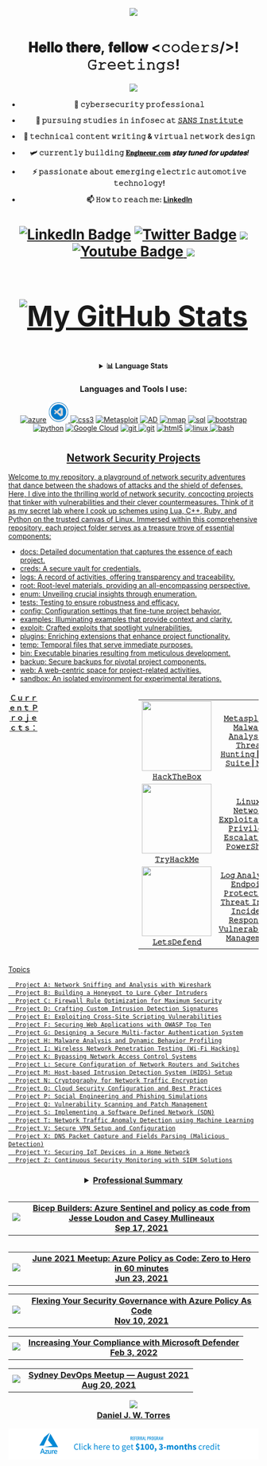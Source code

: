 <!--
**testcomputer/testcomputer** 
Keep your code neat
Maintain simply structure
And above all else, leave yourself notes
-->

<h1 align="center">
<img src="" width="750" height="1">
<img src="https://camo.githubusercontent.com/82291b0fe831bfc6781e07fc5090cbd0a8b912bb8b8d4fec0696c881834f81ac/68747470733a2f2f70726f626f742e6d656469612f394575424971676170492e676966" width="750" height="1"><img src="https://camo.githubusercontent.com/d88bdce683bc31abcfc8fd8774880f5a305e4e59/687474703a2f2f692e696d6775722e636f6d2f6337476d414a662e706e67" /><br>
<div id="badges"></div>
<h1 align="center"> 𝐇𝐞𝐥𝐥𝐨 𝐭𝐡𝐞𝐫𝐞, 𝐟𝐞𝐥𝐥𝐨𝐰 <𝚌𝚘𝚍𝚎𝚛𝚜/>! 𝙶𝚛𝚎𝚎𝚝𝚒𝚗𝚐𝚜!
<h4 align="center">
<div id="header" align="center"> <img src="https://user-images.githubusercontent.com/104815254/170267211-7f5c43d2-cc8b-4e82-8bf3-068591c66093.gif" width="100"/> </div>
 
<!--  <a target="_blank" href="https://github-readme-medium-recent-article.vercel.app/medium/@testcomputer/0"><img src="https://github-readme-medium-recent-article.vercel.app/medium/@testcomputer/0" alt="Recent Article 0"> --> 
<!-- <img src="https://camo.githubusercontent.com/82291b0fe831bfc6781e07fc5090cbd0a8b912bb8b8d4fec0696c881834f81ac/68747470733a2f2f70726f626f742e6d656469612f394575424971676170492e676966" width="750" height="1"> -->
<!-- <p align="left"> <img src="https://komarev.com/ghpvc/?username=raghav-byte" alt="testcomputer" /> </p> -->
<!-- 
<img src="https://camo.githubusercontent.com/e8e7b06ecf583bc040eb60e44eb5b8e0ecc5421320a92929ce21522dbc34c891/68747470733a2f2f6d656469612e67697068792e636f6d2f6d656469612f6876524a434c467a6361737252346961377a2f67697068792e676966" width="30px"/>
</h1> 
-->

- :telescope: 𝚌𝚢𝚋𝚎𝚛𝚜𝚎𝚌𝚞𝚛𝚒𝚝𝚢 𝚙𝚛𝚘𝚏𝚎𝚜𝚜𝚒𝚘𝚗𝚊𝚕

- 🧮  𝚙𝚞𝚛𝚜𝚞𝚒𝚗𝚐 𝚜𝚝𝚞𝚍𝚒𝚎𝚜 𝚒𝚗 𝚒𝚗𝚏𝚘𝚜𝚎𝚌 𝚊𝚝 [𝚂𝙰𝙽𝚂 𝙸𝚗𝚜𝚝𝚒𝚝𝚞𝚝𝚎](https://www.sans.org/)
  
- :seedling: 𝚝𝚎𝚌𝚑𝚗𝚒𝚌𝚊𝚕 𝚌𝚘𝚗𝚝𝚎𝚗𝚝 𝚠𝚛𝚒𝚝𝚒𝚗𝚐 & 𝚟𝚒𝚛𝚝𝚞𝚊𝚕 𝚗𝚎𝚝𝚠𝚘𝚛𝚔 𝚍𝚎𝚜𝚒𝚐𝚗
  
- :small_airplane: 𝚌𝚞𝚛𝚛𝚎𝚗𝚝𝚕𝚢 𝚋𝚞𝚒𝚕𝚍𝚒𝚗𝚐 [𝐄𝐧𝐠𝐢𝐧𝐞𝐞𝐮𝐫.𝐜𝐨𝐦](https://engineeur.com) *𝐬𝐭𝐚𝐲 𝐭𝐮𝐧𝐞𝐝 𝐟𝐨𝐫 𝐮𝐩𝐝𝐚𝐭𝐞𝐬!*
  
- :zap: 𝚙𝚊𝚜𝚜𝚒𝚘𝚗𝚊𝚝𝚎 𝚊𝚋𝚘𝚞𝚝 𝚎𝚖𝚎𝚛𝚐𝚒𝚗𝚐 𝚎𝚕𝚎𝚌𝚝𝚛𝚒𝚌 𝚊𝚞𝚝𝚘𝚖𝚘𝚝𝚒𝚟𝚎 𝚝𝚎𝚌𝚑𝚗𝚘𝚕𝚘𝚐𝚢!

- :mailbox: 𝙷𝚘𝚠 𝚝𝚘 𝚛𝚎𝚊𝚌𝚑 𝚖𝚎: [LinkedIn](https://www.linkedin.com/in/daniel-j-w-torres)
  
<!--
                                                Understand the code 
                                                Practice simplicity
                                                Take your time
                                                Research & study new framworks and techniques
<!--

                                     There is an easter egg located somewhere in this file. Happy hunting! 

-->

<!-- Color coordinate images -->

<h1 align="center"><a href="https://www.linkedin.com/in/daniel-j-w-torres/">
<img src="https://img.shields.io/badge/LinkedIn-blue?style=for-the-badge&logo=linkedin&logoColor=white" alt="LinkedIn Badge"/></a>
<!-- <a href="https://www.youtube.com/channel/UCwlMLasm-aDMaSQc62F92Zg/"> -->
<a href="https://www.twitter.com/danijordwiletor">
<img src="https://img.shields.io/badge/Twitter-blue?style=for-the-badge&logo=twitter&logoColor=white" alt="Twitter Badge"/></a>
<a href="https://discord.com/channels/1033909070643609662/1033909071520206899">
<img src="https://camo.githubusercontent.com/3f990cfefb64f13d28397fe586c3aa38a81fde585de479205d63c79363ebe07a/68747470733a2f2f696d672e736869656c64732e696f2f62616467652f446973636f72642d3732383944413f7374796c653d666f722d7468652d6261646765266c6f676f3d646973636f7264266c6f676f436f6c6f723d7768697465" </a>
<a href="https://www.youtube.com/@danijordwiletorr"> 
<img src="https://img.shields.io/badge/YouTube-red?style=for-the-badge&logo=youtube&logoColor=white" alt="Youtube Badge"/>
<a href="github.com/testcomputer"> 
<img src="https://camo.githubusercontent.com/b994fc2dc47e1b1c3bb4932c4b37df5930ec6cae8187a2f363ff63a906b23de4/68747470733a2f2f696d672e736869656c64732e696f2f62616467652f2d4769744875622d3138313731373f7374796c653d666f722d7468652d6261646765266c6f676f3d476974487562266c6f676f436f6c6f723d776869746527" ata-canonical-src="https://img.shields.io/badge/-GitHub-181717?style=for-the-badge&amp;logo=GitHub&amp;logoColor=white'" style="max-width: 100%;"> <!-- temp fix, open a issue. resolve this --><h1 align="center"> 
 
[![My GitHub Stats](https://github-readme-stats.vercel.app/api/?username=testcomputer&count_private=true&theme=tokyonight&showicons=true)]()</h1>


<h4 align="center"><details><summary>📊 <b>Language Stats</b></summary><br>
<img src="https://github-readme-stats.vercel.app/api/top-langs/?username=testcomputer&layout=compact&theme=tokyonight" alt="testcomputer's mostly used Languages"/></details></h4>
</details></h4></summary>

<!-- 

![](https://komarev.com/ghpvc/?username=tstcomputer&style=plastic-square&color=brightgreen)

 -->
 

 
<!-- 
                                            <details>
                                            <summary>Web development</summary> Web development, 
                                            also known as website development, refers to the tasks 
                                            associated with creating, building, and maintaining websites.
                                            </p>
                                            </details>
-->

<h3 align="center"> Languages and Tools I use:</h3>
<p align="center"> <a href="https://azure.com/" target="_blank">
<img src="https://clipground.com/images/microsoft-azure-clipart-logo-4.png" alt="azure" width="40" height="40"/></a>
<a href="https://code.visualstudio.com/" target="_blank"> 
<img src="https://github.com/Pedro-Murilo/icons-for-readme/blob/main/.github/vscode-icon.svg" alt="bootstrap" width="40" height="40"/> 
<a href="https://www.w3schools.com/css/" target="_blank"> 
<img src="https://img.icons8.com/color/48/000000/css3.png" alt="css3" width="40" height="40"/></a>
<a href="https://metasploit.com/" target="_blank">
<img src="https://assets.tryhackme.com/img/modules/metasploit.png" alt="Metasploit" width="40" height"/></a>
<a href="https://microsoft.com/" target="_blank">    
<img src="https://vectorified.com/images/active-directory-icon-26.png" alt="AD" width="40" height="40"/></a>
<a href="http://nmap.org/" target="_blank">
<img src="https://screenshots.dgtcdn.net/images/t_app-logo-l,f_auto,dpr_auto/p/c828c686-96d4-11e6-bce4-00163ec9f5fa/2413414525/nmap-logo" alt="nmap" width="40" height="40" /></a>
<a href="https://www.mysql.com/" target="_blank">
<img src="https://img.icons8.com/color/64/000000/sql.png" alt="sql" width="40" height="40"/></a>
<a href="https://getbootstrap.com" target="_blank">
<img src="https://img.icons8.com/color/48/000000/bootstrap.png" alt="bootstrap" width="40" height="40"/</a>
<a href="https://www.python.org" target="_blank">
<img src="https://img.icons8.com/color/48/000000/python.png" alt="python" width="40" height="40"/></a>
<a href="https://cloud.google.com/" target="_blank">
<img src="https://img.icons8.com/color/48/000000/google-cloud.png" alt="Google Cloud" width="40" height="40"/></a>
<a href="https://kali.org/" target="_blank"> 
<img src="https://external-content.duckduckgo.com/iu/?u=http%3A%2F%2Forig12.deviantart.net%2F402b%2Ff%2F2015%2F318%2F9%2F6%2Fmortal_kombat_logo_2_by_llexandro-d9gpghl.png&f=1&nofb=1&ipt=56bc011d65a99ea52b81097395d92e15f3d3f7fe203b5100ed093be5b2a287ef&ipo=images" alt="git" width="40" height="40"/> 
        </a> <!-- {YOU_FOUND.THE.FLAG} -->
<a href="https://git-scm.com/" target="_blank"> 
<img src="https://img.icons8.com/color/48/000000/git.png" alt="git" width="40" height="40"/></a>
<a href="https://www.w3.org/html/" target="_blank">  
<img src="https://img.icons8.com/color/50/000000/html-5.png" alt="html5" width="40" height="40"/></a>
<a href="https://www.linux.org/" target="_blank"> 
<img src="https://img.icons8.com/color/48/000000/linux.png" alt="linux" width="40" height="40"/> 
<a href="https://www.gnu.org/software/bash/">
<img src="https://icon-library.com/images/bash-icon/bash-icon-23.jpg" alt="bash" width="40" height="40"/</a></p></h1>
 
<h1 align="center"></h4>

  <!--   

                                            <details>
                                              <summary><strong> Example </strong></summary>
                                            </details>

 
-->

<h2 align="center">Network Security Projects</h1>
Welcome to my repository, a playground of network security adventures that dance between the shadows of attacks and the shield of defenses. Here, I dive into the thrilling world of network security, concocting projects that tinker with vulnerabilities and their clever countermeasures. Think of it as my secret lab where I cook up schemes using Lua, C++, Ruby, and Python on the trusted canvas of Linux.
Immersed within this comprehensive repository, each project folder serves as a treasure trove of essential components:

   - docs: Detailed documentation that captures the essence of each project.
   - creds: A secure vault for credentials.
   - logs: A record of activities, offering transparency and traceability.
   - root: Root-level materials, providing an all-encompassing perspective.
   - enum: Unveiling crucial insights through enumeration.
   - tests: Testing to ensure robustness and efficacy.
   - config: Configuration settings that fine-tune project behavior.
   - examples: Illuminating examples that provide context and clarity.
   - exploit: Crafted exploits that spotlight vulnerabilities.
   - plugins: Enriching extensions that enhance project functionality.
   - temp: Temporal files that serve immediate purposes.
   - bin: Executable binaries resulting from meticulous development.
   - backup: Secure backups for pivotal project components.
   - web: A web-centric space for project-related activities.
   - sandbox: An isolated environment for experimental iterations.

<!-- This repository contains a series of projects relative to network security (attack and mitigation). 
I work on the development of different projects related to network security, by studying 
vulnerabilities and countermeasures in networking systems and communication protocols, I 
developed a set of active attack mechanisms to infiltrate a system on different layers. -->


</div></details></summary></b></summary></b>

<h4 align="center">
<div style="display: flex; justify-content: center;">
<table style="width: 750px;">
<tr>
<b> Ｃｕｒｒｅｎｔ Ｐｒｏｊｅｃｔｓ：</b>
 
<br>
<table style="width: 900px;">
  <tr>
    <td style="text-align: center;">
      <a href="https://hackthebox.com"><img src="https://avatars.githubusercontent.com/u/31746234?s=280&v=4" height="140px" width="140px"></a>
      <br>
      𝙷𝚊𝚌𝚔𝚃𝚑𝚎𝙱𝚘𝚡
    </td>
    <td> 𝙼𝚎𝚝𝚊𝚜𝚙𝚕𝚘𝚒𝚝 | 𝙼𝚊𝚕𝚠𝚊𝚛𝚎 𝙰𝚗𝚊𝚕𝚢𝚜𝚒𝚜 | 𝚃𝚑𝚛𝚎𝚊𝚝 𝙷𝚞𝚗𝚝𝚒𝚗𝚐 | 𝙱𝚞𝚛𝚙 𝚂𝚞𝚒𝚝𝚎 | 𝙽𝚖𝚊𝚙 </td>
  </tr>
  <tr>
    <td style="text-align: center;">
      <a href="https://tryhackme.com/"><img src="https://assets.tryhackme.com/img/favicon.png" height="140px" width="140px"></a>
      <br>
     𝚃𝚛𝚢𝙷𝚊𝚌𝚔𝙼𝚎
    </td>
    <td> 𝙻𝚒𝚗𝚞𝚡 | 𝙽𝚎𝚝𝚠𝚘𝚛𝚔 𝙴𝚡𝚙𝚕𝚘𝚒𝚝𝚊𝚝𝚒𝚘𝚗 | 𝙿𝚛𝚒𝚟𝚒𝚕𝚎𝚐𝚎 𝙴𝚜𝚌𝚊𝚕𝚊𝚝𝚒𝚘𝚗 | 𝙿𝚘𝚠𝚎𝚛𝚂𝚑𝚎𝚕𝚕 </td>
  </tr>
  <tr>
    <td style="text-align: center;">
      <a href="https://letsdefend.io"><img src="https://letsdefend.io/static/img/letsdefend-logo.png" height="140px" width="140px"></a>
      <br>
      𝙻𝚎𝚝𝚜𝙳𝚎𝚏𝚎𝚗𝚍
    </td>
    <td> 𝙻𝚘𝚐 𝙰𝚗𝚊𝚕𝚢𝚜𝚒𝚜 | 𝙴𝚗𝚍𝚙𝚘𝚒𝚗𝚝 𝙿𝚛𝚘𝚝𝚎𝚌𝚝𝚒𝚘𝚗 | 𝚃𝚑𝚛𝚎𝚊𝚝 𝙸𝚗𝚝𝚎𝚕 | 𝙸𝚗𝚌𝚒𝚍𝚎𝚗𝚝 𝚁𝚎𝚜𝚙𝚘𝚗𝚜𝚎 | 𝚅𝚞𝚕𝚗𝚎𝚛𝚊𝚋𝚒𝚕𝚒𝚝𝚢 𝙼𝚊𝚗𝚊𝚐𝚎𝚖𝚎𝚗𝚝</td>
  </tr>
</table><div></div></h4>


<!-- Description document which defines the guidelines/deliverables and in some cases input and example of output files. -->

<div style="text-align: left;">
Topics
 
      Project A: Network Sniffing and Analysis with Wireshark
      Project B: Building a Honeypot to Lure Cyber Intruders
      Project C: Firewall Rule Optimization for Maximum Security
      Project D: Crafting Custom Intrusion Detection Signatures
      Project E: Exploiting Cross-Site Scripting Vulnerabilities
      Project F: Securing Web Applications with OWASP Top Ten
      Project G: Designing a Secure Multi-factor Authentication System
      Project H: Malware Analysis and Dynamic Behavior Profiling
      Project I: Wireless Network Penetration Testing (Wi-Fi Hacking)
      Project K: Bypassing Network Access Control Systems
      Project L: Secure Configuration of Network Routers and Switches
      Project M: Host-based Intrusion Detection System (HIDS) Setup
      Project N: Cryptography for Network Traffic Encryption
      Project O: Cloud Security Configuration and Best Practices
      Project P: Social Engineering and Phishing Simulations
      Project Q: Vulnerability Scanning and Patch Management
      Project S: Implementing a Software Defined Network (SDN)
      Project T: Network Traffic Anomaly Detection using Machine Learning
      Project V: Secure VPN Setup and Configuration
      Project X: DNS Packet Capture and Fields Parsing (Malicious Detection)
      Project Y: Securing IoT Devices in a Home Network
      Project Z: Continuous Security Monitoring with SIEM Solutions
</div>
  
<h3 align="center">
<div><details><summary><b>Professional Summary</summary></b>
<h5> Experienced in the realm of Linux system administration, I offer a comprehensive understanding of various open-source operating systems, coupled with a strong analytical acumen. As a network administrator, my focus is on elevating network reliability & system accessibility through meticulous Unix system installation, configuration, and management. With a background spanning over 10 years in computer systems management, I have cultivated an in-depth grasp of network diagnostics and development operations. This expertise positions me as a proficient troubleshooter, bolstered by my effective communication capabilities that facilitate seamless collaboration in diverse IT landscapes. In parallel with my technical competencies, my current endeavors encompass agile and Six Sigma project management methodologies, a testament to my commitment to refining processes and fostering operational excellence. With unwavering dedication to optimizing network dynamics and system efficiency, I am primed to make a meaningful contribution to your team and organization.</h5></details>

<!-- YouTube Playlist Begin -->

<table><table style="width:200"><tr><td>
<a href="https://www.youtube.com/watch?v=B03V3Tazcec">
<img width="140px" src="https://i.ytimg.com/vi/B03V3Tazcec/mqdefault.jpg"></a></td><td>
<a href="https://www.youtube.com/watch?v=B03V3Tazcec">Bicep Builders: Azure Sentinel and policy as code from Jesse Loudon and Casey Mullineaux</a>
<br/>Sep 17, 2021</td></tr></table>
<table><table style="width:200"><tr><td>
<a href="https://www.youtube.com/watch?v=AVn5glYBz84">
<img width="140px" src="https://i.ytimg.com/vi/AVn5glYBz84/mqdefault.jpg"></a></td><td>
<a href="https://www.youtube.com/watch?v=AVn5glYBz84">June 2021 Meetup: Azure Policy as Code: Zero to Hero in 60 minutes</a><br/>Jun 23, 2021</td></tr></table>
<table><tr><td><a href="https://www.youtube.com/watch?v=-KSLh2I9e1U">
<img width="140px" src="https://i.ytimg.com/vi/-KSLh2I9e1U/mqdefault.jpg"></a></td>
<td><a href="https://www.youtube.com/watch?v=-KSLh2I9e1U">Flexing Your Security Governance with Azure Policy As Code</a>
<br/>Nov 10, 2021</td></tr></table>
<table><tr><td><a href="https://www.youtube.com/watch?v=SuH_TBBsvLI">
<img width="140px" src="https://i.ytimg.com/vi/SuH_TBBsvLI/mqdefault.jpg"></a></td>
<td><a href="https://www.youtube.com/watch?v=SuH_TBBsvLI">Increasing Your Compliance with Microsoft Defender</a>
<br/>Feb 3, 2022</td></tr></table>
<table><tr><td><a href="https://www.youtube.com/watch?v=dPwy8nlNyNM">
<img width="140px" src="https://i.ytimg.com/vi/dPwy8nlNyNM/mqdefault.jpg"></a></td>
<td><a href="https://www.youtube.com/watch?v=dPwy8nlNyNM">Sydney DevOps Meetup — August 2021</a>
<br/>Aug 20, 2021</td></tr></table>

<!-- YouTube Playlist End -->
  
<!--
  
<table><tr><td><a href="https://engineeur.com/f/career-growth-strategies-for-new-professionals">
<img width="140px" src="https://user-images.githubusercontent.com/104815254/230734507-d07ffaeb-0539-4630-a1cf-53ab10ca6bbe.png"></a></td>
<td><a href="https://engineeur.com/f/career-growth-strategies-for-new-professionals">Career Growth Strategies — April 2023</a><br/>Apr 3, 2023</td></tr></table>
-->

<a href="https://www.gnu.org/software/bash/">
<img src="https://github.com/testcomputer/testcomputer/assets/104815254/9e72027b-9b84-488d-85c4-3dc58d5443b4"</a>

 <div class="badge-base LI-profile-badge" data-locale="en_US" data-size="medium" data-theme="light" data-type="VERTICAL" data-vanity="daniel-j-w-torres" data-version="v1"><a class="badge-base__link LI-simple-link" href="https://www.linkedin.com/in/daniel-j-w-torres?trk=profile-badge">Daniel J. W. Torres</a></div>
              
   
<p align="center"> <a href="https://www.azure.com" target="_blank"> <img src="https://raw.githubusercontent.com/pry0cc/axiom/master/screenshots/Referrals/azure_referral.png" 
 screenshots/Referrals/azure_referral.png/><img src="https://camo.githubusercontent.com/82291b0fe831bfc6781e07fc5090cbd0a8b912bb8b8d4fec0696c881834f81ac/68747470733a2f2f70726f626f742e6d656469612f394575424971676170492e676966" width="750" height="1">
